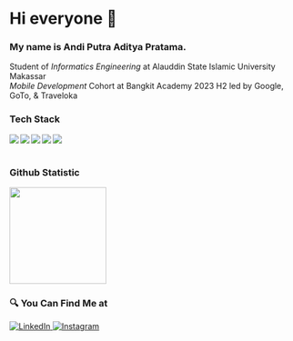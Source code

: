 # Hi everyone 👋 
### My name is **Andi Putra Aditya Pratama**.
Student of *Informatics Engineering* at Alauddin State Islamic University Makassar\
*Mobile Development* Cohort at Bangkit Academy 2023 H2 led by Google, GoTo, & Traveloka

### Tech Stack
  <img align="left" src="https://img.shields.io/badge/git-%23F05033.svg?logo=git&logoColor=white"/>
  <img align="left" src="https://img.shields.io/badge/Android-3DDC84?logo=android&logoColor=white" />
  <img align="left" src="https://img.shields.io/badge/java-%23ED8B00.svg?logo=java&logoColor=white"/>
  <img align="left" src="https://img.shields.io/badge/kotlin-%230095D5.svg?logo=kotlin&logoColor=white"/>
  <img align="left" src="https://img.shields.io/badge/IntelliJIDEA-000000.svg?logo=intellij-idea&logoColor=white"/>
  <br><br>

### Github Statistic
<p align="left">
<a href="https://github.com/andiaditya162">
<img height="170em" src="https://github-readme-stats-eight-theta.vercel.app/api?username=andiaditya162&show_icons=true&theme=buefy&include_all_commits=true&count_private=true"/>
</a>
</p>

### 🔍 You Can Find Me at 
<p> 
  <a href="https://www.linkedin.com/in/andi-putra-aditya-pratama/" target="_blank">
    <img alt="LinkedIn" src="https://img.shields.io/badge/linkedin-%230077B5.svg?&style=for-the-badge&logo=linkedin&logoColor=white" />
  </a> 
  <a href="https://www.instagram.com/ditya.aditya16/" target="_blank">
    <img alt="Instagram" src="https://img.shields.io/badge/instagram-%23E4405F.svg?&style=for-the-badge&logo=instagram&logoColor=white" />
  </a> 
</p>


